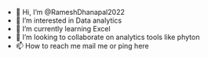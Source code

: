 - 👋 Hi, I’m @RameshDhanapal2022
- 👀 I’m interested in Data analytics
- 🌱 I’m currently learning Excel
- 💞️ I’m looking to collaborate on analytics tools like phyton
- 📫 How to reach me mail me or ping here

<!---
RameshDhanapal2022/RameshDhanapal2022 is a ✨ special ✨ repository because its `README.md` (this file) appears on your GitHub profile.
You can click the Preview link to take a look at your changes.
--->
